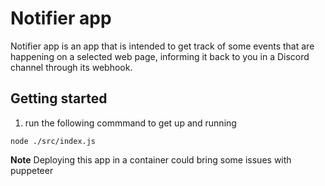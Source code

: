 # Notifier app

Notifier app is an app that is intended to get track of some events that are happening on a selected web page, informing it back to you in a Discord channel through its webhook.

## Getting started

1. run the following commmand to get up and running

```bash:
node ./src/index.js
```

**Note**
Deploying this app in a container could bring some issues with puppeteer
